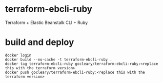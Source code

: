 # terraform-ebcli-ruby
Terraform + Elastic Beanstalk CLI + Ruby

# build and deploy
```
docker login
docker build --no-cache -t terraform-ebcli-ruby .
docker tag terraform-ebcli-ruby gocleary/terraform-ebcli-ruby:<replace this with the terraform version>
docker push gocleary/terraform-ebcli-ruby:<replace this with the terraform version>
```